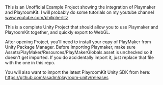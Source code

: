 This is an Unofficial Example Project showing the integration of Playmaker and PlayroomKit.
I will probably do some tutorials on my youtube channel www.youtube.com/philipherlitz

This is a complete Unity Project that should allow you to use Playmaker and PlayroomKit together, and quickly export to WebGL.

After opening Project, you'll need to install your copy of PlayMaker from Unity Package Manager.
Before Importing Playmaker, make sure Assets/PlayMaker/Resources/PlayMakerGlobals.asset is unchecked so it doesn't get imported.
If you do accidentally import it, just replace that file with the one in this repo.

You will also want to import the latest PlayroomKit Unity SDK from here:
https://github.com/asadm/playroom-unity/releases
